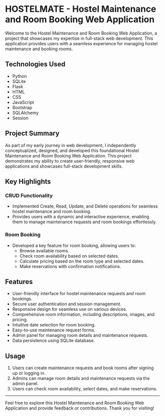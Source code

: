 # HOSTELMATE - Hostel Maintenance and Room Booking Web Application

Welcome to the Hostel Maintenance and Room Booking Web Application, a project that showcases my expertise in full-stack web development. 
This application provides users with a seamless experience for managing hostel maintenance and booking rooms.


## Technologies Used

- Python
- SQLite
- Flask
- HTML
- CSS
- JavaScript
- Bootstrap
- SQLAlchemy
- Session

## Project Summary

As part of my early journey in web development, I independently conceptualized, designed, and developed this foundational 
Hostel Maintenance and Room Booking Web Application. This project demonstrates my ability to create user-friendly, 
responsive web applications and showcases full-stack development skills.

## Key Highlights

### CRUD Functionality

- Implemented Create, Read, Update, and Delete operations for seamless hostel maintenance and room booking.
- Provides users with a dynamic and interactive experience, enabling them to manage maintenance requests and room bookings effortlessly.

### Room Booking

- Developed a key feature for room booking, allowing users to:
  - Browse available rooms.
  - Check room availability based on selected dates.
  - Calculate pricing based on the room type and selected dates.
  - Make reservations with confirmation notifications.

## Features

- User-friendly interface for hostel maintenance requests and room bookings.
- Secure user authentication and session management.
- Responsive design for seamless use on various devices.
- Comprehensive room information, including descriptions, images, and pricing.
- Intuitive date selection for room booking.
- Easy-to-use maintenance request forms.
- Admin panel for managing room details and maintenance requests.
- Data persistence using SQLite database.

## Usage

1. Users can create maintenance requests and book rooms after signing up or logging in.
2. Admins can manage room details and maintenance requests via the admin panel.
3. Users can check room availability, select dates, and make reservations.

---

Feel free to explore this Hostel Maintenance and Room Booking Web Application and provide feedback or contributions. Thank you for visiting!

